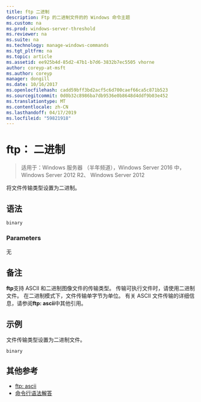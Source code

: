 ```yaml
---
title: ftp 二进制
description: Ftp 的二进制文件的的 Windows 命令主题
ms.custom: na
ms.prod: windows-server-threshold
ms.reviewer: na
ms.suite: na
ms.technology: manage-windows-commands
ms.tgt_pltfrm: na
ms.topic: article
ms.assetid: ee925b4d-85d2-47b1-b7d6-3832b7ec5505 vhorne
author: coreyp-at-msft
ms.author: coreyp
manager: dongill
ms.date: 10/16/2017
ms.openlocfilehash: cadd59bff3bd2acf5c6d700caef66ca5c871b523
ms.sourcegitcommit: 0d0b32c8986ba7db9536e0b8648d4ddf9b03e452
ms.translationtype: MT
ms.contentlocale: zh-CN
ms.lasthandoff: 04/17/2019
ms.locfileid: "59821918"
---
```

# <a name="ftp-binary"></a>ftp： 二进制

>适用于：Windows 服务器 （半年频道），Windows Server 2016 中，Windows Server 2012 R2、 Windows Server 2012

将文件传输类型设置为二进制。   
## <a name="syntax"></a>语法  
```  
binary  
```  
### <a name="parameters"></a>Parameters  
无  
## <a name="remarks-optional-section"></a>备注 <optional section>  
**ftp**支持 ASCII 和二进制图像文件的传输类型。 传输可执行文件时，请使用二进制文件。 在二进制模式下，文件传输单字节为单位。 有关 ASCII 文件传输的详细信息，请参阅**ftp: ascii**中其他引用。  
## <a name="BKMK_Examples"></a>示例  
文件传输类型设置为二进制文件。  
```  
binary  
```  
## <a name="additional-references"></a>其他参考  
-   [ftp: ascii](ftp-ascii.md)  
-   [命令行语法解答](command-line-syntax-key.md)  
